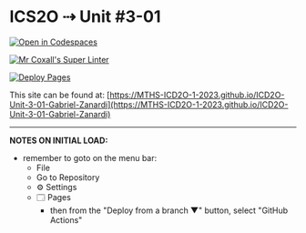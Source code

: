# ICS2O ⇢ Unit #3-01

[![Open in Codespaces](https://classroom.github.com/assets/launch-codespace-7f7980b617ed060a017424585567c406b6ee15c891e84e1186181d67ecf80aa0.svg)](https://classroom.github.com/open-in-codespaces?assignment_repo_id=14511057)

[![Mr Coxall's Super Linter](https://github.com/MTHS-ICD2O-1-2023/ICD2O-Unit-3-01-Gabriel-Zanardi/workflows/Mr%20Coxall's%20Super%20Linter/badge.svg)](https://github.com/MTHS-ICD2O-1-2023/ICD2O-Unit-3-01-Gabriel-Zanardi/actions)

[![Deploy Pages](https://github.com/MTHS-ICD2O-1-2023/ICD2O-Unit-3-01-Gabriel-Zanardi/workflows/Deploy%20Pages/badge.svg)](https://github.com/MTHS-ICD2O-1-2023/ICD2O-Unit-3-01-Gabriel-Zanardi/actions)

This site can be found at: [https://MTHS-ICD2O-1-2023.github.io/ICD2O-Unit-3-01-Gabriel-Zanardi](https://MTHS-ICD2O-1-2023.github.io/ICD2O-Unit-3-01-Gabriel-Zanardi)

---

**NOTES ON INITIAL LOAD:**
- remember to goto on the menu bar:
  - File
  - Go to Repository
  - ⚙ Settings
  - 🗔 Pages
    - then from the "Deploy from a branch ▼" button, select "GitHub Actions"
